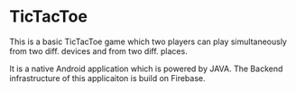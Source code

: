 # TicTacToe
This is a basic TicTacToe game which two players can play simultaneously from two diff. devices and from two diff. places.

It is a native Android application which is powered by JAVA.
The Backend infrastructure of this applicaiton is build on Firebase.
